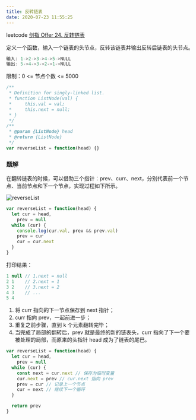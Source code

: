 ```yaml
---
title: 反转链表
date: 2020-07-23 11:55:25
---
```


leetcode [剑指 Offer 24. 反转链表](https://leetcode-cn.com/problems/fan-zhuan-lian-biao-lcof/)

定义一个函数，输入一个链表的头节点，反转该链表并输出反转后链表的头节点。

```js
输入: 1->2->3->4->5->NULL
输出: 5->4->3->2->1->NULL
```

限制：0 <= 节点个数 <= 5000

```js
/**
 * Definition for singly-linked list.
 * function ListNode(val) {
 *     this.val = val;
 *     this.next = null;
 * }
 */
/**
 * @param {ListNode} head
 * @return {ListNode}
 */
var reverseList = function(head) {}
```

<h3>题解</h3>

在翻转链表的时候，可以借助三个指针：prev、curr、next，分别代表前一个节点、当前节点和下一个节点，实现过程如下所示。

![reverseList](http://s0.lgstatic.com/i/image2/M01/90/E9/CgotOV2IRJ2AYlnUACToKJcAldQ867.gif)

```js
var reverseList = function(head) {
  let cur = head,
    prev = null
  while (cur) {
    console.log(cur.val, prev && prev.val)
    prev = cur
    cur = cur.next
  }
}
```

打印结果：

```js
1 null // 1.next = null
2 1    // 2.next = 1
3 2    // 3.next = 2
4 3    // ...
5 4
```

1. 将 curr 指向的下一节点保存到 next 指针；
2. curr 指向 prev，一起前进一步；
3. 重复之前步骤，直到 k 个元素翻转完毕；
4. 当完成了局部的翻转后，prev 就是最终的新的链表头，curr 指向了下一个要被处理的局部，而原来的头指针 head 成为了链表的尾巴。

```js
var reverseList = function(head) {
  let cur = head,
    prev = null
  while (cur) {
    const next = cur.next // 保存为临时变量
    cur.next = prev // cur.next 指向 prev
    prev = cur // 记录上一个节点
    cur = next // 继续下一个循环
  }

  return prev
}
```
